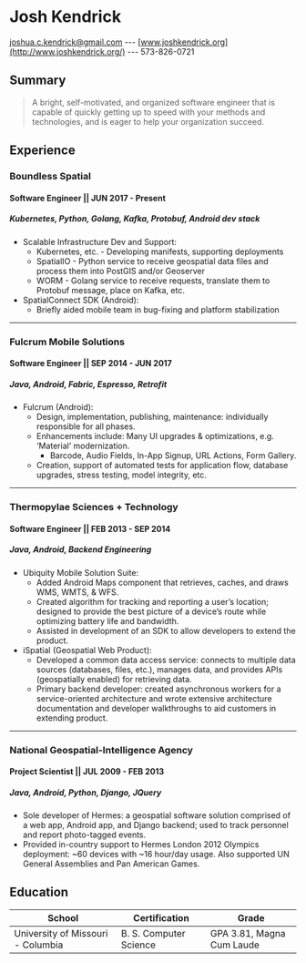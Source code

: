 # Josh Kendrick

joshua.c.kendrick@gmail.com --- [www.joshkendrick.org](http://www.joshkendrick.org/) --- 573-826-0721

## Summary
> A bright, self-motivated, and organized software engineer that is capable of quickly getting up to speed with your methods and technologies, and is eager to help your organization succeed.

## Experience

### Boundless Spatial

#### Software Engineer || JUN 2017 - Present

##### Kubernetes, Python, Golang, Kafka, Protobuf, Android dev stack

- Scalable Infrastructure Dev and Support:
  - Kubernetes, etc. - Developing manifests, supporting deployments
  - SpatialIO - Python service to receive geospatial data files and process them into PostGIS and/or Geoserver
  - WORM - Golang service to receive requests, translate them to Protobuf message, place on Kafka, etc.
- SpatialConnect SDK (Android):
  - Briefly aided mobile team in bug-fixing and platform stabilization

---

### Fulcrum Mobile Solutions

#### Software Engineer || SEP 2014 - JUN 2017

##### Java, Android, Fabric, Espresso, Retrofit

- Fulcrum (Android):
  - Design, implementation, publishing, maintenance: individually responsible for all phases.
  - Enhancements include: Many UI upgrades & optimizations, e.g. ‘Material’ modernization.
    - Barcode, Audio Fields, In-App Signup, URL Actions, Form Gallery.
  - Creation, support of automated tests for application flow, database upgrades, stress testing, model integrity, etc.

---

### Thermopylae Sciences + Technology

#### Software Engineer || FEB 2013 - SEP 2014

##### Java, Android, Backend Engineering

- Ubiquity Mobile Solution Suite:
  - Added Android Maps component that retrieves, caches, and draws WMS, WMTS, & WFS.
  - Created algorithm for tracking and reporting a user’s location; designed to provide the best picture of a device’s route while optimizing battery life and bandwidth.
  - Assisted in development of an SDK to allow developers to extend the product.
- iSpatial (Geospatial Web Product):
  - Developed a common data access service: connects to multiple data sources (databases, files, etc.), manages data, and provides APIs (geospatially enabled) for retrieving data.
  - Primary backend developer: created asynchronous workers for a service-oriented architecture and wrote extensive architecture documentation and developer walkthroughs to aid customers in extending product.

---

### National Geospatial-Intelligence Agency

#### Project Scientist || JUL 2009 - FEB 2013

##### Java, Android, Python, Django, JQuery

- Sole developer of Hermes: a geospatial software solution comprised of a web app, Android app, and Django backend; used to track personnel and report photo-tagged events.
- Provided in-country support to Hermes London 2012 Olympics deployment: ~60 devices with ~16 hour/day usage. Also supported UN General Assemblies and Pan American Games.

## Education

| School | Certification | Grade |
| --- | --- | --- |
| University of Missouri - Columbia | B. S. Computer Science | GPA 3.81, Magna Cum Laude |
